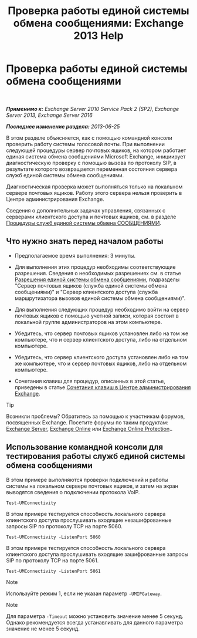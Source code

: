 ﻿---
title: 'Проверка работы единой системы обмена сообщениями: Exchange 2013 Help'
TOCTitle: Проверка работы единой системы обмена сообщениями
ms:assetid: 06c9ab4e-8272-47b1-a217-e366f7e9dbaa
ms:mtpsurl: https://technet.microsoft.com/ru-ru/library/Aa995957(v=EXCHG.150)
ms:contentKeyID: 56271226
ms.date: 05/22/2018
mtps_version: v=EXCHG.150
ms.translationtype: MT
---

# Проверка работы единой системы обмена сообщениями

 

_**Применимо к:** Exchange Server 2010 Service Pack 2 (SP2), Exchange Server 2013, Exchange Server 2016_

_**Последнее изменение раздела:** 2013-06-25_

В этом разделе объясняется, как с помощью командной консоли проверить работу системы голосовой почты. При выполнении следующей процедуры сервер почтовых ящиков, на котором работает единая система обмена сообщениями Microsoft Exchange, инициирует диагностическую проверку с помощью вызова по протоколу SIP, в результате которого возвращается переменная состояния сервера служб единой системы обмена сообщениями.

Диагностическая проверка может выполняться только на локальном сервере почтовых ящиков. Работу этого сервера нельзя проверить в Центре администрирования Exchange.

Сведения о дополнительных задачах управления, связанных с серверами клиентского доступа и почтовых ящиков, см. в разделе [Процедуры служб единой системы обмена СООБЩЕНИЯМИ](um-services-procedures-exchange-2013-help.md).

## Что нужно знать перед началом работы

  - Предполагаемое время выполнения: 3 минуты.

  - Для выполнения этих процедур необходимы соответствующие разрешения. Сведения о необходимых разрешениях см. в статье [Разрешения единой системы обмена сообщениями](unified-messaging-permissions-exchange-2013-help.md), подразделы "Сервер почтовых ящиков (служба единой системы обмена сообщениями)" и "Сервер клиентского доступа (служба маршрутизатора вызовов единой системы обмена сообщениями)".

  - Для выполнения следующих процедур необходимо войти на сервер почтовых ящиков с помощью учетной записи, которая состоит в локальной группе администраторов на этом компьютере.

  - Убедитесь, что сервер почтовых ящиков установлен либо на том же компьютере, что и сервер клиентского доступа, либо на отдельном компьютере.

  - Убедитесь, что сервер клиентского доступа установлен либо на том же компьютере, что и сервер почтовых ящиков, либо на отдельном компьютере.

  - Сочетания клавиш для процедур, описанных в этой статье, приведены в статье [Сочетания клавиш в Центре администрирования Exchange](keyboard-shortcuts-in-the-exchange-admin-center-exchange-online-protection-help.md).

> [!TIP]  
> Возникли проблемы? Обратитесь за помощью к участникам форумов, посвященных Exchange. Посетите форумы по таким продуктам: <a href="https://go.microsoft.com/fwlink/p/?linkid=60612">Exchange Server</a>, <a href="https://go.microsoft.com/fwlink/p/?linkid=267542">Exchange Online</a> или <a href="https://go.microsoft.com/fwlink/p/?linkid=285351">Exchange Online Protection</a>..


## Использование командной консоли для тестирования работы служб единой системы обмена сообщениями

В этом примере выполняются проверки подключений и работы системы на локальном сервере почтовых ящиков, и затем на экран выводятся сведения о подключении протокола VoIP.

    Test-UMConnectivity

В этом примере тестируется способность локального сервера клиентского доступа прослушивать входящие незашифрованные запросы SIP по протоколу TCP на порте 5060.

    Test-UMConnectivity -ListenPort 5060

В этом примере тестируется способность локального сервера клиентского доступа прослушивать входящие зашифрованные запросы SIP по протоколу TCP на порте 5061.

    Test-UMConnectivity -ListenPort 5061

> [!NOTE]  
> Используйте режим 1, если не указан параметр <code>-UMIPGateway</code>.


> [!NOTE]  
> Для параметра <code>-Timeout</code> можно установить значение менее 5 секунд. Однако рекомендуется всегда устанавливать для данного параметра значение не менее 5 секунд.

